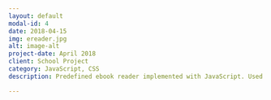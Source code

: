 ```yaml
---
layout: default
modal-id: 4
date: 2018-04-15
img: ereader.jpg
alt: image-alt
project-date: April 2018
client: School Project
category: JavaScript, CSS
description: Predefined ebook reader implemented with JavaScript. Used tools includes - JavaScript, WebStorm. Online demo can be reached at <a href="https://the-kyle.github.io/ereader/" target="_blank">E-Reader_on_Github</a>.

---
```


